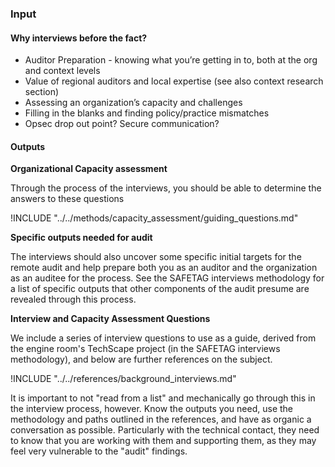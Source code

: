 ### Input


#### Why interviews before the fact? ####

 * Auditor Preparation - knowing what you’re getting in to, both at the org and context levels
 * Value of regional auditors and local expertise (see also context research section)
 * Assessing an organization’s capacity and challenges
 * Filling in the blanks and finding policy/practice mismatches
 * Opsec drop out point? Secure communication?

#### Outputs ####

**Organizational Capacity assessment**

Through the process of the interviews, you should be able to determine the answers to these questions

!INCLUDE "../../methods/capacity_assessment/guiding_questions.md"

**Specific outputs needed for audit**

The interviews should also uncover some specific initial targets for the remote audit and help prepare both you as an auditor and the organization as an auditee for the process.  See the SAFETAG interviews methodology for a list of specific outputs that other components of the audit presume are revealed through this process.

**Interview and Capacity Assessment Questions**

We include a series of interview questions to use as a guide, derived from the engine room's TechScape project (in the SAFETAG interviews methodology), and below are further references on the subject.

!INCLUDE "../../references/background_interviews.md"


It is important to not "read from a list" and mechanically go through this in the interview process, however.  Know the outputs you need, use the methodology and paths outlined in the references, and have as organic a conversation as possible.  Particularly with the technical contact, they need to know that you are working with them and supporting them, as they may feel very vulnerable to the "audit" findings.
